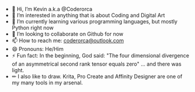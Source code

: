 - 👋 Hi, I’m Kevin a.k.a @Coderorca 
- 👀 I’m interested in anything that is about Coding and Digital Art
- 🌱 I’m currently learning various programming languages, but mostly Python right now
- 💞️ I’m looking to collaborate on Github for now
- 📫 How to reach me: coderorca@outlook.com
- 😄 Pronouns: He/Him
- ⚡ Fun fact: In the beginning, God said: "The four dimensional divergence of an asymmetrical second rank tensor equals zero" ... and there was light.
- ✏ I also like to draw. Krita, Pro Create and Affinity Designer are one of my many tools in my arsenal.

<!---
Coderorca/Coderorca is a ✨ special ✨ repository because its `README.md` (this file) appears on your GitHub profile.
You can click the Preview link to take a look at your changes.
--->
